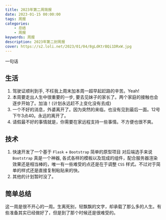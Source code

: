 ```yaml
---
title: 2023年第二周简报
date: 2023-01-15 00:00:00
tags: 周报
categories: 
    - 总结
    - 周报
keywords: 周报
description: 2023年第二封周报
cover: https://s2.loli.net/2023/01/04/8gLdKtrBQi1DRxW.jpg
---
```


一句话

## 生活

1. 驾驶证顺利到手, 不枉我上周末加本周一超早起赶路的辛苦。Yeah!
2. 本周要走出人生中很重要的一步, 要去见妹子的家长了。两个家庭的接触也会逐步开始了。加油！(计划永远赶不上变化没有去成)
3. 一个不好的消息，外婆离开了。因为突然的来临，也没有见到最后一面。12号下午3点40。永远的离开了。
4. 请假最不好的事情就是，你需要在家远程支持一些事情。不方便也很不爽。

## 技术

1. 快速开发了一个基于 `Flask` + `Bootstrap` 简单的原型项目 对后端选手来说 `Bootstrap` 真是一个神器, 各式各样的模板以及现成的组件，配合服务器渲染效果还是相当棒的，唯一有一些难受的点还是在于调整 `CSS` 样式。不过对于简单的样式还是直接复制粘贴来的快。
2. 其他的计划暂时没了。

## 简单总结

这一周是很不开心的一周。生离死别，轻飘飘的文字，却承载了那么多的人生。有些准备其实已经做好了，但是到了那个时候还是很难受的。
